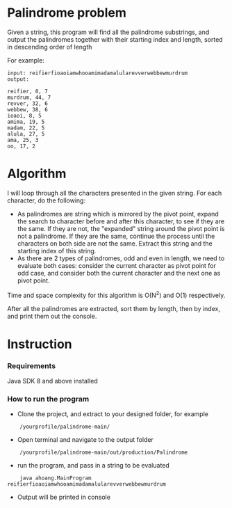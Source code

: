 # Palindrome problem
 Given a string, this program will find all the palindrome substrings, and output the palindromes together with their starting index and length, sorted in descending order of length
 
For example:
```
input: reifierfioaoiamwhooamimadamalularevverwebbewmurdrum
output: 

reifier, 0, 7
murdrum, 44, 7
revver, 32, 6
webbew, 38, 6
ioaoi, 8, 5
amima, 19, 5
madam, 22, 5
alula, 27, 5
ama, 25, 3
oo, 17, 2
```

# Algorithm
 I will loop through all the characters presented in the given string. For each character, do the following:

 - As palindromes are string which is mirrored by the pivot point, expand the search to character before and after this character, to see if they are the same. If they are not, the "expanded" string around the pivot point is not a palindrome. If they are the same, continue the process until the characters on both side are not the same. Extract this string and the starting index of this string.
 - As there are 2 types of palindromes, odd and even in length, we need to evaluate both cases: consider the current character as pivot point for odd case, and consider both the current character and the next one as pivot point.
 
 Time and space complexity for this algorithm is O(N<sup>2</sup>) and O(1) respectively.

 After all the palindromes are extracted, sort them by length, then by index, and print them out the console.
 
# Instruction
### Requirements
  Java SDK 8 and above installed
  
### How to run the program
  - Clone the project, and extract to your designed folder, for example
```
    /yourprofile/palindrome-main/
```
  - Open terminal and navigate to the output folder
```
    /yourprofile/palindrome-main/out/production/Palindrome
```
  - run the program, and pass in a string to be evaluated
```
    java ahoang.MainProgram reifierfioaoiamwhooamimadamalularevverwebbewmurdrum
```
  - Output will be printed in console
